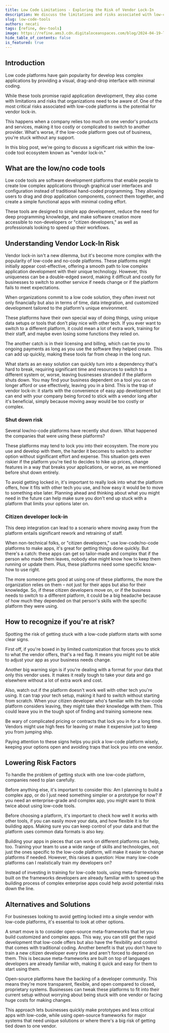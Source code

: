 ```yaml
---
title: Low Code Limitations - Exploring the Risk of Vendor Lock-In
description: We discuss the limitations and risks associated with low-code platforms and how to avoid getting stuck with one vendor.
slug: low-code-tools
authors: necati
tags: [refine, dev-tools]
image: https://refine.ams3.cdn.digitaloceanspaces.com/blog/2024-04-19-low-code-vendor/social.png
hide_table_of_contents: false
is_featured: true
---
```


## Introduction

Low code platforms have gain popularity for develop less complex applications by providing a visual, drag-and-drop interface with minimal coding.

While these tools promise rapid application development, they also come with limitations and risks that organizations need to be aware of. One of the most critical risks associated with low-code platforms is the potential for vendor lock-in.

This happens when a company relies too much on one vendor's products and services, making it too costly or complicated to switch to another provider. What's worse, if the low-code platform goes out of business, you're stuck without any support.

In this blog post, we're going to discuss a significant risk within the low-code tool ecosystem known as "vendor lock-in."

## What are the low/no code tools

Low code tools are software development platforms that enable people to create low complex applications through graphical user interfaces and configuration instead of traditional hand-coded programming. They allowing users to drag and drop application components, connect them together, and create a simple functional apps with minimal coding effort.

These tools are designed to simple app development, reduce the need for deep programming knowledge, and make software creation more accessible to non-developers or "citizen developers," as well as professionals looking to speed up their workflows.

## Understanding Vendor Lock-In Risk

Vendor lock-in isn't a new dilemma, but it's become more complex with the popularity of low-code and no-code platforms. These platforms might initially appear cost-effective, offering a smooth path to low complex application development with their unique technology. However, this uniqueness can be a double-edged sword, making it difficult and costly for businesses to switch to another service if needs change or if the platform fails to meet expectations.

When organizations commit to a low code solution, they often invest not only financially but also in terms of time, data integration, and customized development tailored to the platform's unique environment.

These platforms have their own special way of doing things, using unique data setups or tools that don't play nice with other tech. If you ever want to switch to a different platform, it could mean a lot of extra work, training for their staff, and maybe even losing some functions they relied on.

The another catch is in their licensing and billing, which can tie you to ongoing payments as long as you use the software they helped create. This can add up quickly, making these tools far from cheap in the long run.

What starts as an easy solution can quickly turn into a dependency that's hard to break, requiring significant time and resources to switch to a different system or, worse, leaving businesses stranded if the platform shuts down. You may find your business dependent on a tool you can no longer afford or use effectively, leaving you in a bind. This is the trap of vendor lock-in: it starts with the convenience of easy app development but can end with your company being forced to stick with a vendor long after it's beneficial, simply because moving away would be too costly or complex.

### Shut down risk

Several low/no-code platforms have recently shut down. What happened the companies that were using these platforms?

These platforms may tend to lock you into their ecosystem. The more you use and develop with them, the harder it becomes to switch to another option without significant effort and expense. This situation gets even riskier if the platform you're tied to decides to hike up prices, change features in a way that breaks your applications, or worse, as we mentioned before shut down entirely.

To avoid getting locked in, it's important to really look into what the platform offers, how it fits with other tech you use, and how easy it would be to move to something else later. Planning ahead and thinking about what you might need in the future can help make sure you don't end up stuck with a platform that limits your options later on.

### Citizen developer lock-in

This deep integration can lead to a scenario where moving away from the platform entails significant rework and retraining of staff.

When non-technical folks, or "citizen developers," use low-code/no-code platforms to make apps, it's great for getting things done quickly. But there's a catch: these apps can get so tailor-made and complex that if the person who made them leaves, nobody else might know how to keep them running or update them. Plus, these platforms need some specific know-how to use right.

The more someone gets good at using one of these platforms, the more the organization relies on them – not just for their apps but also for their knowledge. So, if these citizen developers move on, or if the business needs to switch to a different platform, it could be a big headache because of how much they depended on that person's skills with the specific platform they were using.

## How to recognize if you're at risk?

Spotting the risk of getting stuck with a low-code platform starts with some clear signs.

First off, if you're boxed in by limited customization that forces you to stick to what the vendor offers, that's a red flag. It means you might not be able to adjust your app as your business needs change.

Another big warning sign is if you're dealing with a format for your data that only this vendor uses. It makes it really tough to take your data and go elsewhere without a lot of extra work and cost.

Also, watch out if the platform doesn't work well with other tech you're using. It can trap your tech setup, making it hard to switch without starting from scratch. When your citizen developer who's familiar with the low-code platform considers leaving, they might take their knowledge with them. This could leave you in the tough spot of finding and training someone new.

Be wary of complicated pricing or contracts that lock you in for a long time. Vendors might use high fees for leaving or make it expensive just to keep you from jumping ship.

Paying attention to these signs helps you pick a low-code platform wisely, keeping your options open and avoiding traps that lock you into one vendor.

## Lowering Risk Factors

To handle the problem of getting stuck with one low-code platform, companies need to plan carefully.

Before anything else, it's important to consider this: Am I planning to build a complex app, or do I just need something simpler or a prototype for now? If you need an enterprise-grade and complex app, you might want to think twice about using low-code tools.

Before choosing a platform, it's important to check how well it works with other tools, if you can easily move your data, and how flexible it is for building apps. Making sure you can keep control of your data and that the platform uses common data formats is also key.

Building your apps in pieces that can work on different platforms can help, too. Training your team to use a wide range of skills and technologies, not just the ones specific to the low-code platform, will make it easier to change platforms if needed. However, this raises a question: How many low-code platforms can I realistically train my developers on?

Instead of investing in training for low-code tools, using meta-frameworks built on the frameworks developers are already familiar with to speed up the building process of complex enterprise apps could help avoid potential risks down the line.

## Alternatives and Solutions

For businesses looking to avoid getting locked into a single vendor with low-code platforms, it's essential to look at other options.

A smart move is to consider open-source meta-frameworks that let you build customized and complex apps. This way, you can still get the rapid development that low-code offers but also have the flexibility and control that comes with traditional coding. Another benefit is that you don't have to train a new citizen developer every time and aren't forced to depend on them. This is because meta-frameworks are built on top of languages developers are already familiar with, making it quick and easy for them to start using them.

Open-source platforms have the backing of a developer community. This means they're more transparent, flexible, and open compared to closed, proprietary systems. Businesses can tweak these platforms to fit into their current setup without worrying about being stuck with one vendor or facing huge costs for making changes.

This approach lets businesses quickly make prototypes and less critical apps with low-code, while using open-source frameworks for major systems that need unique solutions or where there's a big risk of getting tied down to one vendor.

